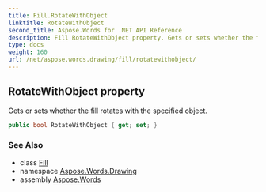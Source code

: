 ```yaml
---
title: Fill.RotateWithObject
linktitle: RotateWithObject
second_title: Aspose.Words for .NET API Reference
description: Fill RotateWithObject property. Gets or sets whether the fill rotates with the specified object in C#.
type: docs
weight: 160
url: /net/aspose.words.drawing/fill/rotatewithobject/
---
```

## RotateWithObject property

Gets or sets whether the fill rotates with the specified object.

```csharp
public bool RotateWithObject { get; set; }
```

### See Also

* class [Fill](../)
* namespace [Aspose.Words.Drawing](../../fill/)
* assembly [Aspose.Words](../../../)
